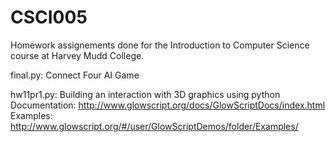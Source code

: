 # CSCI005
Homework assignements done for the Introduction to Computer Science course at Harvey Mudd College.

final.py: Connect Four AI Game

hw11pr1.py: Building an interaction with 3D graphics using python
  Documentation: http://www.glowscript.org/docs/GlowScriptDocs/index.html 
  Examples:      http://www.glowscript.org/#/user/GlowScriptDemos/folder/Examples/
